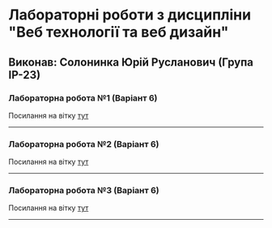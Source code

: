 # Лабораторні роботи з дисципліни "Веб технології та веб дизайн"

## Виконав: Солонинка Юрій Русланович (Група ІР-23)

### Лабораторна робота №1 (Варіант 6)
Посилання на вітку [тут](https://github.com/BaZeLiNa/web/tree/lab_1)

***
### Лабораторна робота №2 (Варіант 6)
Посилання на вітку [тут](https://github.com/BaZeLiNa/web/tree/lab_2)

***
### Лабораторна робота №3 (Варіант 6)
Посилання на вітку [тут](https://google.com)

***
